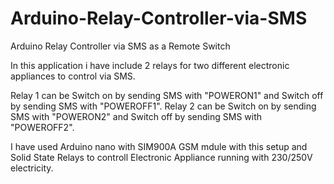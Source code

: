 # Arduino-Relay-Controller-via-SMS
Arduino Relay Controller via SMS as a Remote Switch

In this application i have include 2 relays for two different electronic appliances to control via SMS.

Relay 1 can be Switch on by sending SMS with "POWERON1" and Switch off by sending SMS with "POWEROFF1". 
Relay 2 can be Switch on by sending SMS with "POWERON2" and Switch off by sending SMS with "POWEROFF2". 

I have used Arduino nano with SIM900A GSM mdule with this setup and Solid State Relays to controll Electronic Appliance running with 230/250V electricity.
